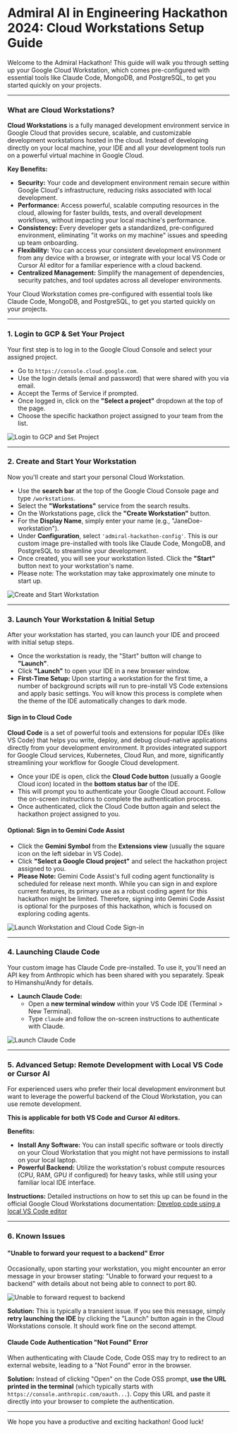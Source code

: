 # Admiral AI in Engineering Hackathon 2024: Cloud Workstations Setup Guide

Welcome to the Admiral Hackathon! This guide will walk you through setting up your Google Cloud Workstation, which comes pre-configured with essential tools like Claude Code, MongoDB, and PostgreSQL, to get you started quickly on your projects.

---

### What are Cloud Workstations?

**Cloud Workstations** is a fully managed development environment service in Google Cloud that provides secure, scalable, and customizable development workstations hosted in the cloud. Instead of developing directly on your local machine, your IDE and all your development tools run on a powerful virtual machine in Google Cloud.

**Key Benefits:**
* **Security:** Your code and development environment remain secure within Google Cloud's infrastructure, reducing risks associated with local development.
* **Performance:** Access powerful, scalable computing resources in the cloud, allowing for faster builds, tests, and overall development workflows, without impacting your local machine's performance.
* **Consistency:** Every developer gets a standardized, pre-configured environment, eliminating "it works on my machine" issues and speeding up team onboarding.
* **Flexibility:** You can access your consistent development environment from any device with a browser, or integrate with your local VS Code or Cursor AI editor for a familiar experience with a cloud backend.
* **Centralized Management:** Simplify the management of dependencies, security patches, and tool updates across all developer environments.

Your Cloud Workstation comes pre-configured with essential tools like Claude Code, MongoDB, and PostgreSQL, to get you started quickly on your projects.

---

### 1. Login to GCP & Set Your Project

Your first step is to log in to the Google Cloud Console and select your assigned project.

* Go to `https://console.cloud.google.com`.
* Use the login details (email and password) that were shared with you via email.
* Accept the Terms of Service if prompted.
* Once logged in, click on the **"Select a project"** dropdown at the top of the page.
* Choose the specific hackathon project assigned to your team from the list.

<img src="assets/01-login-and-set-project.gif" alt="Login to GCP and Set Project">

---

### 2. Create and Start Your Workstation

Now you'll create and start your personal Cloud Workstation.

* Use the **search bar** at the top of the Google Cloud Console page and type `/workstations`.
* Select the **"Workstations"** service from the search results.
* On the Workstations page, click the **"Create Workstation"** button.
* For the **Display Name**, simply enter your name (e.g., "JaneDoe-workstation").
* Under **Configuration**, select `'admiral-hackathon-config'`. This is our custom image pre-installed with tools like Claude Code, MongoDB, and PostgreSQL to streamline your development.
* Once created, you will see your workstation listed. Click the **"Start"** button next to your workstation's name.
* Please note: The workstation may take approximately one minute to start up.

<img src="assets/02-start-workstation.gif" alt="Create and Start Workstation">

---

### 3. Launch Your Workstation & Initial Setup

After your workstation has started, you can launch your IDE and proceed with initial setup steps.

* Once the workstation is ready, the "Start" button will change to **"Launch"**.
* Click **"Launch"** to open your IDE in a new browser window.
* **First-Time Setup:** Upon starting a workstation for the first time, a number of background scripts will run to pre-install VS Code extensions and apply basic settings. You will know this process is complete when the theme of the IDE automatically changes to dark mode.

#### Sign in to Cloud Code

**Cloud Code** is a set of powerful tools and extensions for popular IDEs (like VS Code) that helps you write, deploy, and debug cloud-native applications directly from your development environment. It provides integrated support for Google Cloud services, Kubernetes, Cloud Run, and more, significantly streamlining your workflow for Google Cloud development.

* Once your IDE is open, click the **Cloud Code button** (usually a Google Cloud icon) located in the **bottom status bar** of the IDE.
* This will prompt you to authenticate your Google Cloud account. Follow the on-screen instructions to complete the authentication process.
* Once authenticated, click the Cloud Code button again and select the hackathon project assigned to you.

#### Optional: Sign in to Gemini Code Assist

* Click the **Gemini Symbol** from the **Extensions view** (usually the square icon on the left sidebar in VS Code).
* Click **"Select a Google Cloud project"** and select the hackathon project assigned to you.
* **Please Note:** Gemini Code Assist's full coding agent functionality is scheduled for release next month. While you can sign in and explore current features, its primary use as a robust coding agent for this hackathon might be limited. Therefore, signing into Gemini Code Assist is optional for the purposes of this hackathon, which is focused on exploring coding agents.

<img src="assets/03-launch-workstation-cloud-code-sign-in.gif" alt="Launch Workstation and Cloud Code Sign-in">

---

### 4. Launching Claude Code

Your custom image has Claude Code pre-installed. To use it, you'll need an API key from Anthropic which has been shared with you separately. Speak to Himanshu/Andy for details.

* **Launch Claude Code:**
    * Open a **new terminal window** within your VS Code IDE (Terminal > New Terminal).
    * Type `claude` and follow the on-screen instructions to authenticate with Claude.

<img src="assets/04-launch-claude.gif" alt="Launch Claude Code">

---

### 5. Advanced Setup: Remote Development with Local VS Code or Cursor AI

For experienced users who prefer their local development environment but want to leverage the powerful backend of the Cloud Workstation, you can use remote development.

**This is applicable for both VS Code and Cursor AI editors.**

**Benefits:**
* **Install Any Software:** You can install specific software or tools directly on your Cloud Workstation that you might not have permissions to install on your local laptop.
* **Powerful Backend:** Utilize the workstation's robust compute resources (CPU, RAM, GPU if configured) for heavy tasks, while still using your familiar local IDE interface.

**Instructions:**
Detailed instructions on how to set this up can be found in the official Google Cloud Workstations documentation:
[Develop code using a local VS Code editor](https://cloud.google.com/workstations/docs/develop-code-using-local-vscode-editor)

---

### 6. Known Issues

#### "Unable to forward your request to a backend" Error

Occasionally, upon starting your workstation, you might encounter an error message in your browser stating: "Unable to forward your request to a backend" with details about not being able to connect to port 80.

<img src="assets/99-unable-to-forward-request-to-backend.png" alt="Unable to forward request to backend">

**Solution:**
This is typically a transient issue. If you see this message, simply **retry launching the IDE** by clicking the "Launch" button again in the Cloud Workstations console. It should work fine on the second attempt.

#### Claude Code Authentication "Not Found" Error

When authenticating with Claude Code, Code OSS may try to redirect to an external website, leading to a "Not Found" error in the browser.

**Solution:**
Instead of clicking "Open" on the Code OSS prompt, **use the URL printed in the terminal** (which typically starts with `https://console.anthropic.com/oauth...`). Copy this URL and paste it directly into your browser to complete the authentication.

---

We hope you have a productive and exciting hackathon! Good luck!